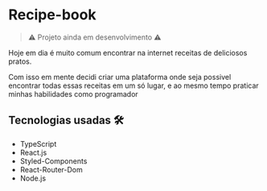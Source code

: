 # Recipe-book

> ⚠️ Projeto ainda em desenvolvimento ⚠️

Hoje em dia é muito comum encontrar na internet receitas de deliciosos pratos.

Com isso em mente decidi criar uma plataforma onde seja possivel encontrar todas essas receitas em um só lugar, e ao mesmo tempo praticar minhas habilidades como programador

## Tecnologias usadas 🛠️
* TypeScript
* React.js
* Styled-Components
* React-Router-Dom
* Node.js